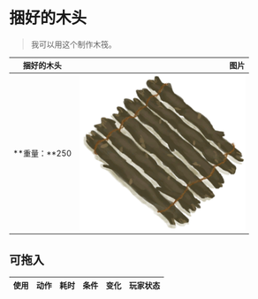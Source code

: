 # 捆好的木头  
> 我可以用这个制作木筏。  
  
  捆好的木头  |   图片   
 ----  |  ----:   
 **重量：**250  |  <img decoding="async" src="Sprite/TiedWood.png" href="a.md" style="max-width:300px;max-height:300px;">   
  
## 可拖入  
使用  |  动作  |  耗时  |  条件  |  变化  |  玩家状态  
----  |  ----  |  ----  |  ----  |  ----  |  ----  
